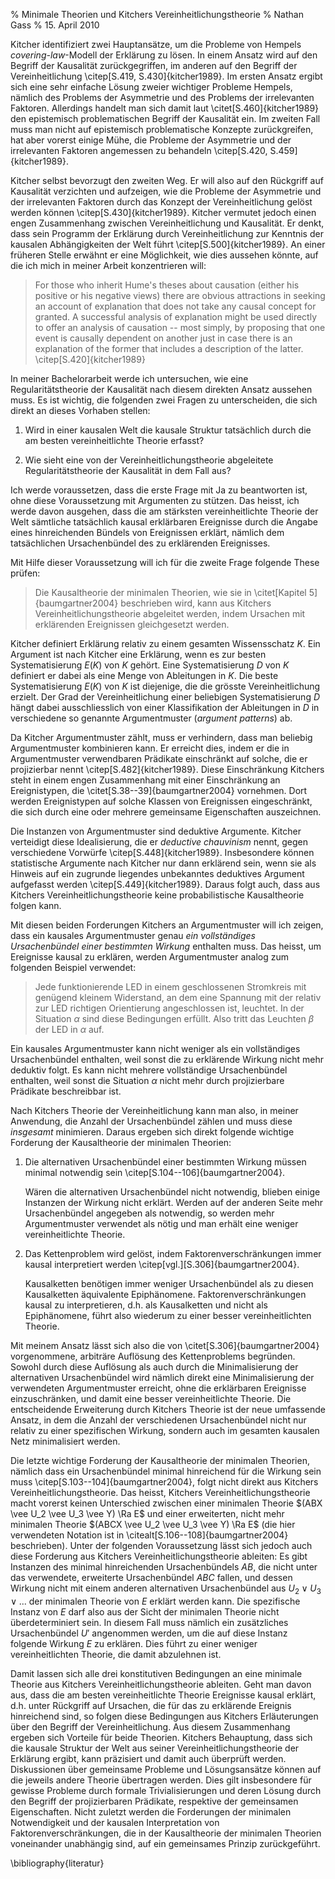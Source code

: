 % Minimale Theorien und Kitchers Vereinheitlichungstheorie
% Nathan Gass
% 15. April 2010

Kitcher identifiziert zwei Hauptansätze, um die Probleme von Hempels
*covering-law*-Modell der Erklärung zu lösen. In einem Ansatz wird auf
den Begriff der Kausalität zurückgegriffen, im anderen auf den Begriff
der Vereinheitlichung \citep[S.419, S.430]{kitcher1989}. Im ersten
Ansatz ergibt sich eine sehr einfache Lösung zweier wichtiger Probleme
Hempels, nämlich des Problems der Asymmetrie und des Problems der
irrelevanten Faktoren. Allerdings handelt man sich damit laut
\citet[S.460]{kitcher1989} den epistemisch problematischen Begriff der
Kausalität ein. Im zweiten Fall muss man nicht auf epistemisch
problematische Konzepte zurückgreifen, hat aber vorerst einige Mühe,
die Probleme der Asymmetrie und der irrelevanten Faktoren angemessen
zu behandeln \citep[S.420, S.459]{kitcher1989}.

Kitcher selbst bevorzugt den zweiten Weg. Er will also auf den
Rückgriff auf Kausalität verzichten und aufzeigen, wie die Probleme
der Asymmetrie und der irrelevanten Faktoren durch das Konzept der
Vereinheitlichung gelöst werden können
\citep[S.430]{kitcher1989}. Kitcher vermutet jedoch einen engen
Zusammenhang zwischen Vereinheitlichung und Kausalität. Er denkt, dass
sein Programm der Erklärung durch Vereinheitlichung zur Kenntnis der
kausalen Abhängigkeiten der Welt führt \citep[S.500]{kitcher1989}. An
einer früheren Stelle erwähnt er eine Möglichkeit, wie dies aussehen
könnte, auf die ich mich in meiner Arbeit konzentrieren will:

> For those who inherit Hume's theses about causation (either his
> positive or his negative views) there are obvious attractions in
> seeking an account of explanation that does not take any causal
> concept for granted. A successful analysis of explanation might be
> used directly to offer an analysis of causation -- most simply, by
> proposing that one event is causally dependent on another just in
> case there is an explanation of the former that includes a
> description of the latter. \citep[S.420]{kitcher1989}

In meiner Bachelorarbeit werde ich untersuchen, wie eine
Regularitätstheorie der Kausalität nach diesem direkten Ansatz
aussehen muss. Es ist wichtig, die folgenden zwei Fragen zu
unterscheiden, die sich direkt an dieses Vorhaben stellen:

1. Wird in einer kausalen Welt die kausale Struktur tatsächlich durch
   die am besten vereinheitlichte Theorie erfasst?

2. Wie sieht eine von der Vereinheitlichungstheorie abgeleitete
   Regularitätstheorie der Kausalität in dem Fall aus?

Ich werde voraussetzen, dass die erste Frage mit Ja zu beantworten
ist, ohne diese Voraussetzung mit Argumenten zu stützen. Das heisst,
ich werde davon ausgehen, dass die am stärksten vereinheitlichte
Theorie der Welt sämtliche tatsächlich kausal erklärbaren Ereignisse
durch die Angabe eines hinreichenden Bündels von Ereignissen erklärt,
nämlich dem tatsächlichen Ursachenbündel des zu erklärenden
Ereignisses.

Mit Hilfe dieser Voraussetzung will ich für die zweite Frage folgende
These prüfen:

> Die Kausaltheorie der minimalen Theorien, wie sie in \citet[Kapitel
> 5]{baumgartner2004} beschrieben wird, kann aus Kitchers
> Vereinheitlichungstheorie abgeleitet werden, indem Ursachen mit
> erklärenden Ereignissen gleichgesetzt werden.

Kitcher definiert Erklärung relativ zu einem gesamten Wissensschatz
$K$. Ein Argument ist nach Kitcher eine Erklärung, wenn es zur besten
Systematisierung $E(K)$ von $K$ gehört. Eine Systematisierung $D$ von
$K$ definiert er dabei als eine Menge von Ableitungen in $K$. Die
beste Systematisierung $E(K)$ von $K$ ist diejenige, die die
grösste Vereinheitlichung erzielt. Der Grad der Vereinheitlichung
einer beliebigen Systematisierung $D$ hängt dabei ausschliesslich von
einer Klassifikation der Ableitungen in $D$ in verschiedene so
genannte Argumentmuster (*argument patterns*) ab.

Da Kitcher Argumentmuster zählt, muss er verhindern, dass man beliebig
Argumentmuster kombinieren kann. Er erreicht dies, indem er die in
Argumentmuster verwendbaren Prädikate einschränkt auf solche, die er
projizierbar nennt \citep[S.482]{kitcher1989}. Diese Einschränkung
Kitchers steht in einem engen Zusammenhang mit einer Einschränkung an
Ereignistypen, die \citet[S.38--39]{baumgartner2004}
vornehmen. Dort werden Ereignistypen auf solche Klassen von
Ereignissen eingeschränkt, die sich durch eine oder mehrere
gemeinsame Eigenschaften auszeichnen.

Die Instanzen von Argumentmuster sind deduktive Argumente. Kitcher
verteidigt diese Idealisierung, die er *deductive chauvinism*
nennt, gegen verschiedene Vorwürfe
\citep[S.448]{kitcher1989}. Insbesondere können statistische Argumente
nach Kitcher nur dann erklärend sein, wenn sie als Hinweis auf ein
zugrunde liegendes unbekanntes deduktives Argument aufgefasst werden
\citep[S.449]{kitcher1989}. Daraus folgt auch, dass aus Kitchers
Vereinheitlichungstheorie keine probabilistische Kausaltheorie folgen
kann.

Mit diesen beiden Forderungen Kitchers an Argumentmuster will ich
zeigen, dass ein kausales Argumentmuster genau *ein vollständiges
Ursachenbündel einer bestimmten Wirkung* enthalten muss. Das heisst,
um Ereignisse kausal zu erklären, werden Argumentmuster analog zum
folgenden Beispiel verwendet:

> Jede funktionierende LED in einem geschlossenen Stromkreis mit
> genügend kleinem Widerstand, an dem eine Spannung mit der relativ
> zur LED richtigen Orientierung angeschlossen ist, leuchtet. In der
> Situation $\alpha$ sind diese Bedingungen erfüllt. Also tritt das
> Leuchten $\beta$ der LED in $\alpha$ auf.

Ein kausales Argumentmuster kann nicht weniger als ein vollständiges
Ursachenbündel enthalten, weil sonst die zu erklärende Wirkung nicht
mehr deduktiv folgt. Es kann nicht mehrere vollständige Ursachenbündel
enthalten, weil sonst die Situation $\alpha$ nicht mehr durch
projizierbare Prädikate beschreibbar ist.

Nach Kitchers Theorie der Vereinheitlichung kann man also, in meiner
Anwendung, die Anzahl der Ursachenbündel zählen und muss diese
*insgesamt* minimieren. Daraus ergeben sich direkt folgende wichtige
Forderung der Kausaltheorie der minimalen Theorien:

1.  Die alternativen Ursachenbündel einer bestimmten Wirkung müssen
    minimal notwendig sein \citep[S.104--106]{baumgartner2004}.

    Wären die alternativen Ursachenbündel nicht notwendig, blieben
    einige Instanzen der Wirkung nicht erklärt. Werden auf der anderen
    Seite mehr Ursachenbündel angegeben als notwendig, so werden mehr
    Argumentmuster verwendet als nötig und man erhält eine
    weniger vereinheitlichte Theorie.

2.  Das Kettenproblem wird gelöst, indem Faktorenverschränkungen immer
    kausal interpretiert werden \citep[vgl.][S.306]{baumgartner2004}.

    Kausalketten benötigen immer weniger Ursachenbündel als zu diesen
    Kausalketten äquivalente Epiphänomene. Faktorenverschränkungen
    kausal zu interpretieren, d.h. als Kausalketten und nicht als
    Epiphänomene, führt also wiederum zu einer besser
    vereinheitlichten Theorie.

Mit meinem Ansatz lässt sich also die von
\citet[S.306]{baumgartner2004} vorgenommene, arbiträre Auflösung des
Kettenproblems begründen. Sowohl durch diese Auflösung als auch durch
die Minimalisierung der alternativen Ursachenbündel wird nämlich
direkt eine Minimalisierung der verwendeten Argumentmuster erreicht,
ohne die erklärbaren Ereignisse einzuschränken, und damit eine besser
vereinheitlichte Theorie. Die entscheidende Erweiterung durch Kitchers
Theorie ist der neue umfassende Ansatz, in dem die Anzahl der
verschiedenen Ursachenbündel nicht nur relativ zu einer spezifischen
Wirkung, sondern auch im gesamten kausalen Netz minimalisiert werden.

Die letzte wichtige Forderung der Kausaltheorie der minimalen
Theorien, nämlich dass ein Ursachenbündel minimal hinreichend
für die Wirkung sein muss \citep[S.103--104]{baumgartner2004}, folgt
nicht direkt aus Kitchers Vereinheitlichungstheorie. Das heisst,
Kitchers Vereinheitlichungstheorie macht vorerst keinen Unterschied
zwischen einer minimalen Theorie $(ABX \vee U_2 \vee U_3 \vee Y) \Ra
E$ und einer erweiterten, nicht mehr minimalen Theorie $(ABCX \vee U_2
\vee U_3 \vee Y) \Ra E$ (die hier verwendeten Notation ist in
\citealt[S.106--108]{baumgartner2004} beschrieben). Unter der folgenden
Voraussetzung lässt sich jedoch auch diese Forderung aus Kitchers
Vereinheitlichungstheorie ableiten: Es gibt Instanzen des minimal
hinreichenden Ursachenbündels $AB$, die nicht unter das verwendete,
erweiterte Ursachenbündel $ABC$ fallen, und dessen Wirkung nicht mit
einem anderen alternativen Ursachenbündel aus $U_2 \vee U_3 \vee ...$
der minimalen Theorie von $E$ erklärt werden kann. Die spezifische
Instanz von $E$ darf also aus der Sicht der minimalen Theorie nicht
überdeterminiert sein. In diesem Fall muss nämlich ein zusätzliches
Ursachenbündel $U'$ angenommen werden, um die auf diese Instanz
folgende Wirkung $E$ zu erklären. Dies führt zu einer weniger
vereinheitlichten Theorie, die damit abzulehnen ist.

Damit lassen sich alle drei konstitutiven Bedingungen an eine minimale
Theorie aus Kitchers Vereinheitlichungstheorie ableiten. Geht man
davon aus, dass die am besten vereinheitlichte Theorie Ereignisse
kausal erklärt, d.h. unter Rückgriff auf Ursachen, die für das zu
erklärende Ereignis hinreichend sind, so folgen diese Bedingungen aus
Kitchers Erläuterungen über den Begriff der Vereinheitlichung. Aus
diesem Zusammenhang ergeben sich Vorteile für beide Theorien. Kitchers
Behauptung, dass sich die kausale Struktur der Welt aus seiner
Vereinheitlichungstheorie der Erklärung ergibt, kann präzisiert und
damit auch überprüft werden. Diskussionen über gemeinsame Probleme und
Lösungsansätze können auf die jeweils andere Theorie übertragen
werden. Dies gilt insbesondere für gewisse Probleme durch formale
Trivialisierungen und deren Lösung durch den Begriff der
projizierbaren Prädikate, respektive der gemeinsamen
Eigenschaften. Nicht zuletzt werden die Forderungen der minimalen
Notwendigkeit und der kausalen Interpretation von
Faktorenverschränkungen, die in der Kausaltheorie der minimalen
Theorien voneinander unabhängig sind, auf ein gemeinsames Prinzip
zurückgeführt.


\bibliography{literatur}
